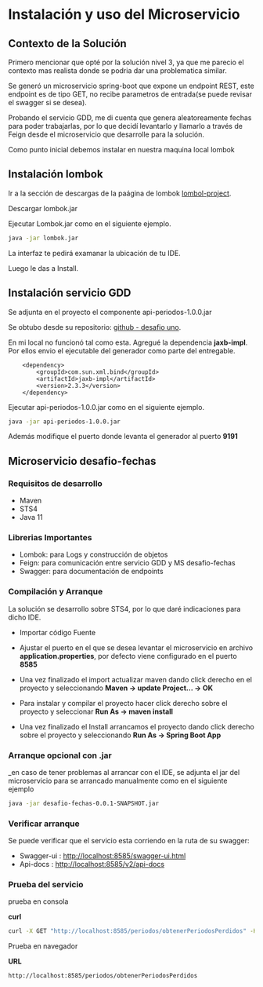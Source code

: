 # Instalación y uso del Microservicio

## Contexto de la Solución

Primero mencionar que opté por la solución nivel 3, ya que me parecio el contexto mas realista donde se  podria dar una problematica similar.

Se generó un microservicio spring-boot que expone un endpoint REST, este endpoint es de tipo GET, no recibe parametros de entrada(se puede revisar el swagger si se desea).

Probando el servicio GDD, me di cuenta que genera aleatoreamente fechas para poder trabajarlas, por lo que decidí levantarlo y llamarlo a través de Feign desde el microservicio que desarrolle para la solución.



Como punto inicial debemos instalar en nuestra maquina local lombok

## Instalación lombok

Ir a la sección de descargas de la paágina de lombok [lombol-project](https://projectlombok.org/setup/overview).

Descargar lombok.jar

Ejecutar Lombok.jar  como en el siguiente ejemplo.

```bash
java -jar lombok.jar
```

La interfaz te pedirá examanar la ubicación de tu IDE.

Luego le das a Install.

## Instalación servicio GDD 

Se adjunta en el proyecto  el componente api-periodos-1.0.0.jar

Se obtubo desde su repositorio:
[github - desafio uno](https://github.com/previred/Generador_Datos_Desafio_Uno).

En mi local no funcionó tal como esta. Agregué la dependencia **jaxb-impl**. Por ellos envio el ejecutable del generador como parte del entregable.

        <dependency>
            <groupId>com.sun.xml.bind</groupId>
            <artifactId>jaxb-impl</artifactId>
            <version>2.3.3</version>
        </dependency>


Ejecutar api-periodos-1.0.0.jar  como en el siguiente ejemplo.

```bash
java -jar api-periodos-1.0.0.jar
```

Además modifique el puerto donde levanta el generador al puerto **9191**

## Microservicio desafio-fechas


### Requisitos de desarrollo

- Maven
- STS4
- Java 11

### Librerias Importantes

- Lombok: para Logs y construcción de objetos
- Feign: para comunicación entre servicio GDD y MS desafio-fechas
- Swagger: para documentación de endpoints

### Compilación y Arranque

La solución se desarrollo sobre STS4, por lo que daré indicaciones para dicho IDE.

* Importar código Fuente

* Ajustar el puerto en el que se desea levantar el microservicio en archivo **application.properties**, por defecto viene configurado en el puerto **8585** 

* Una vez finalizado el import actualizar maven dando click derecho en el proyecto y seleccionando **Maven -> update Project... -> OK**

* Para instalar y compilar el proyecto hacer click derecho sobre el proyecto y seleccionar **Run As -> maven install**

* Una vez finalizado el Install arrancamos el proyecto dando click derecho sobre el proyecto y seleccionando **Run As -> Spring Boot App**

### Arranque opcional con .jar 

_en caso de tener problemas al arrancar con el IDE, se adjunta el jar del microservicio para se arrancado manualmente como en el siguiente ejemplo

```bash
java -jar desafio-fechas-0.0.1-SNAPSHOT.jar
```


### Verificar arranque

Se puede verificar que el servicio esta corriendo en la ruta de su swagger:
- Swagger-ui : [http://localhost:8585/swagger-ui.html](http://localhost:8585/swagger-ui.html)
- Api-docs : [http://localhost:8585/v2/api-docs](http://localhost:8585/v2/api-docs)


### Prueba del servicio

prueba en consola

**curl**
```bash
curl -X GET "http://localhost:8585/periodos/obtenerPeriodosPerdidos" -H "accept: application/json"
```
Prueba en navegador

**URL**
```bash
http://localhost:8585/periodos/obtenerPeriodosPerdidos
```


